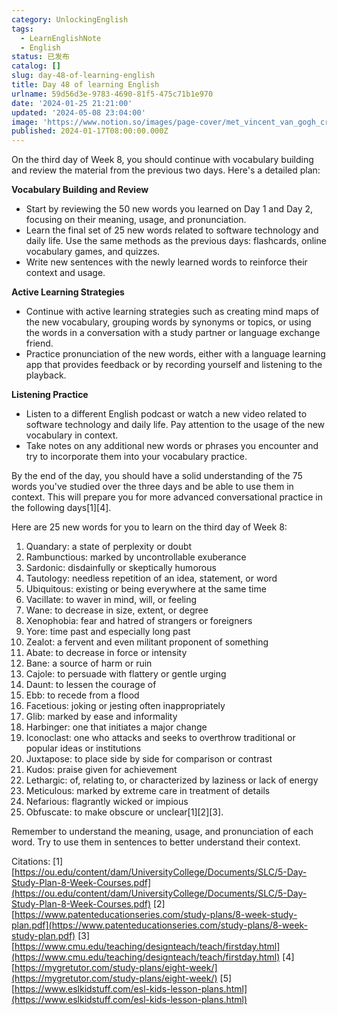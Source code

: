 ```yaml
---
category: UnlockingEnglish
tags:
  - LearnEnglishNote
  - English
status: 已发布
catalog: []
slug: day-48-of-learning-english
title: Day 48 of learning English
urlname: 59d56d3e-9783-4690-81f5-475c71b1e970
date: '2024-01-25 21:21:00'
updated: '2024-05-08 23:04:00'
image: 'https://www.notion.so/images/page-cover/met_vincent_van_gogh_cradle.jpg'
published: 2024-01-17T08:00:00.000Z
---
```


On the third day of Week 8, you should continue with vocabulary building and review the material from the previous two days. Here's a detailed plan:


**Vocabulary Building and Review**

- Start by reviewing the 50 new words you learned on Day 1 and Day 2, focusing on their meaning, usage, and pronunciation.
- Learn the final set of 25 new words related to software technology and daily life. Use the same methods as the previous days: flashcards, online vocabulary games, and quizzes.
- Write new sentences with the newly learned words to reinforce their context and usage.

**Active Learning Strategies**

- Continue with active learning strategies such as creating mind maps of the new vocabulary, grouping words by synonyms or topics, or using the words in a conversation with a study partner or language exchange friend.
- Practice pronunciation of the new words, either with a language learning app that provides feedback or by recording yourself and listening to the playback.

**Listening Practice**

- Listen to a different English podcast or watch a new video related to software technology and daily life. Pay attention to the usage of the new vocabulary in context.
- Take notes on any additional new words or phrases you encounter and try to incorporate them into your vocabulary practice.

By the end of the day, you should have a solid understanding of the 75 words you've studied over the three days and be able to use them in context. This will prepare you for more advanced conversational practice in the following days[1][4].


Here are 25 new words for you to learn on the third day of Week 8:

1. Quandary: a state of perplexity or doubt
2. Rambunctious: marked by uncontrollable exuberance
3. Sardonic: disdainfully or skeptically humorous
4. Tautology: needless repetition of an idea, statement, or word
5. Ubiquitous: existing or being everywhere at the same time
6. Vacillate: to waver in mind, will, or feeling
7. Wane: to decrease in size, extent, or degree
8. Xenophobia: fear and hatred of strangers or foreigners
9. Yore: time past and especially long past
10. Zealot: a fervent and even militant proponent of something
11. Abate: to decrease in force or intensity
12. Bane: a source of harm or ruin
13. Cajole: to persuade with flattery or gentle urging
14. Daunt: to lessen the courage of
15. Ebb: to recede from a flood
16. Facetious: joking or jesting often inappropriately
17. Glib: marked by ease and informality
18. Harbinger: one that initiates a major change
19. Iconoclast: one who attacks and seeks to overthrow traditional or popular ideas or institutions
20. Juxtapose: to place side by side for comparison or contrast
21. Kudos: praise given for achievement
22. Lethargic: of, relating to, or characterized by laziness or lack of energy
23. Meticulous: marked by extreme care in treatment of details
24. Nefarious: flagrantly wicked or impious
25. Obfuscate: to make obscure or unclear[1][2][3].

Remember to understand the meaning, usage, and pronunciation of each word. Try to use them in sentences to better understand their context.


Citations:
[1] [https://ou.edu/content/dam/UniversityCollege/Documents/SLC/5-Day-Study-Plan-8-Week-Courses.pdf](https://ou.edu/content/dam/UniversityCollege/Documents/SLC/5-Day-Study-Plan-8-Week-Courses.pdf)
[2] [https://www.patenteducationseries.com/study-plans/8-week-study-plan.pdf](https://www.patenteducationseries.com/study-plans/8-week-study-plan.pdf)
[3] [https://www.cmu.edu/teaching/designteach/teach/firstday.html](https://www.cmu.edu/teaching/designteach/teach/firstday.html)
[4] [https://mygretutor.com/study-plans/eight-week/](https://mygretutor.com/study-plans/eight-week/)
[5] [https://www.eslkidstuff.com/esl-kids-lesson-plans.html](https://www.eslkidstuff.com/esl-kids-lesson-plans.html)

